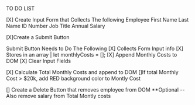 TO DO LIST

[X] Create Input Form that Collects The following
    Employee First Name
    Last Name
    ID Number
    Job Title
    Annual Salary

[X]Create a Submit Button

Submit Button Needs to Do The Following
    [X] Collects Form Input info
    [X] Stores in an array | let monthlyCosts = [];
    [X] Append Monthly Costs to DOM
    [X] Clear Input Fields


[X] Calculate Total Monthly Costs and append to DOM
    []If total Monthly Cost > $20k, add RED background color to Montly Cost

[] Create a Delete Button that removes employee from DOM
    **Optional -- Also remove salary from Total Montly costs



